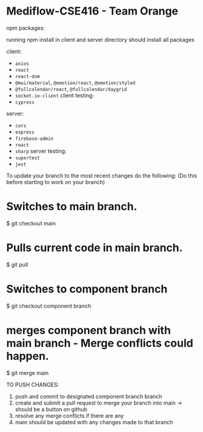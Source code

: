 # Mediflow-CSE416 - Team Orange

npm packages:

running npm install in client and server directory should install all packages

client:
- `axios`
- `react`
- `react-dom`
- `@mui/material`, `@emotion/react`, `@emotion/styled`
- `@fullcalendar/react`, `@fullcalendar/daygrid`
- `socket.io-client`
client testing:
- `cypress`

server:
- `cors`
- `express`
- `firebase-admin`
- `react`
- `sharp`
server testing:
- `supertest`
- `jest`

To update your branch to the most recent changes do the following:
(Do this before starting to work on your branch)

# Switches to main branch.
$ git checkout main
# Pulls current code in main branch.
$ git pull
# Switches to component branch
$ git checkout component branch
# merges component branch with main branch - Merge conflicts could happen.
$ git merge main

TO PUSH CHANGES:

1. push and commit to designated component branch branch
2. create and submit a pull request to merge your branch into main -> should be a button on github
3. resolve any merge conflicts if there are any
4. main should be updated with any changes made to that branch
